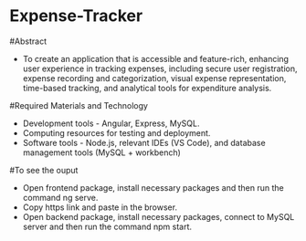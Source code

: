 # Expense-Tracker

#Abstract

- To create an application that is accessible and feature-rich, enhancing user experience in tracking expenses, including secure user registration, expense recording and categorization, visual expense representation, time-based tracking, and analytical tools for expenditure analysis.

#Required Materials and Technology

- Development tools - Angular, Express, MySQL.
- Computing resources for testing and deployment.
- Software tools - Node.js, relevant IDEs (VS Code), and database management tools (MySQL + workbench)

#To see the ouput

- Open frontend package, install necessary packages and then run the command ng serve.
- Copy https link and paste in the browser.
- Open backend package, install necessary packages, connect to MySQL server and then run the command npm start.
